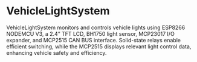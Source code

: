 # VehicleLightSystem
VehicleLightSystem monitors and controls vehicle lights using ESP8266 NODEMCU V3, a 2.4” TFT LCD, BH1750 light sensor, MCP23017 I/O expander, and MCP2515 CAN BUS interface. Solid-state relays enable efficient switching, while the MCP2515 displays relevant light control data, enhancing vehicle safety and efficiency.
